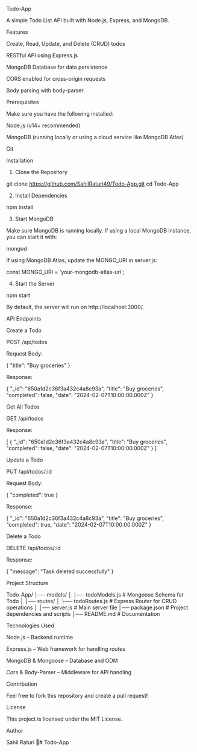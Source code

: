 Todo-App

A simple Todo List API built with Node.js, Express, and MongoDB.

Features

Create, Read, Update, and Delete (CRUD) todos

RESTful API using Express.js

MongoDB Database for data persistence

CORS enabled for cross-origin requests

Body parsing with body-parser

Prerequisites

Make sure you have the following installed:

Node.js (v14+ recommended)

MongoDB (running locally or using a cloud service like MongoDB Atlas)

Git

Installation

1. Clone the Repository

git clone https://github.com/SahilRaturi49/Todo-App.git
cd Todo-App

2. Install Dependencies

npm install

3. Start MongoDB

Make sure MongoDB is running locally. If using a local MongoDB instance, you can start it with:

mongod

If using MongoDB Atlas, update the MONGO_URI in server.js:

const MONGO_URI = 'your-mongodb-atlas-uri';

4. Start the Server

npm start

By default, the server will run on http://localhost:3000/.

API Endpoints

Create a Todo

POST /api/todos

Request Body:

{
  "title": "Buy groceries"
}

Response:

{
  "_id": "650a1d2c36f3a432c4a8c93a",
  "title": "Buy groceries",
  "completed": false,
  "date": "2024-02-07T10:00:00.000Z"
}

Get All Todos

GET /api/todos

Response:

[
  {
    "_id": "650a1d2c36f3a432c4a8c93a",
    "title": "Buy groceries",
    "completed": false,
    "date": "2024-02-07T10:00:00.000Z"
  }
]

Update a Todo

PUT /api/todos/:id

Request Body:

{
  "completed": true
}

Response:

{
  "_id": "650a1d2c36f3a432c4a8c93a",
  "title": "Buy groceries",
  "completed": true,
  "date": "2024-02-07T10:00:00.000Z"
}

Delete a Todo

DELETE /api/todos/:id

Response:

{
  "message": "Task deleted successfully"
}

Project Structure

Todo-App/
│── models/
│   ├── todoModels.js       # Mongoose Schema for Todo
│
│── routes/
│   ├── todoRoutes.js       # Express Router for CRUD operations
│
│── server.js               # Main server file
│── package.json            # Project dependencies and scripts
│── README.md               # Documentation

Technologies Used

Node.js – Backend runtime

Express.js – Web framework for handling routes

MongoDB & Mongoose – Database and ODM

Cors & Body-Parser – Middleware for API handling

Contribution

Feel free to fork this repository and create a pull request!

License

This project is licensed under the MIT License.

Author

Sahil Raturi 🚀# Todo-App
